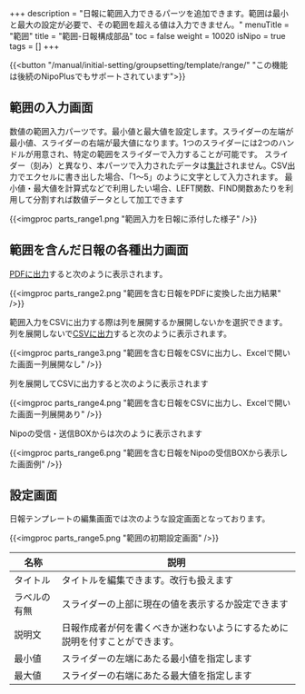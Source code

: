 +++
description = "日報に範囲入力できるパーツを追加できます。範囲は最小と最大の設定が必要で、その範囲を超える値は入力できません。"
menuTitle = "範囲"
title = "範囲-日報構成部品"
toc = false
weight = 10020
isNipo = true
tags = []
+++

{{<button "/manual/initial-setting/groupsetting/template/range/" "この機能は後続のNipoPlusでもサポートされています">}}

## 範囲の入力画面

数値の範囲入力パーツです。最小値と最大値を設定します。スライダーの左端が最小値、スライダーの右端が最大値になります。1つのスライダーには2つのハンドルが用意され、特定の範囲をスライダーで入力することが可能です。
スライダー（刻み）と異なり、本パーツで入力されたデータは[集計](/old/manual/analytics/)されません。CSV出力でエクセルに書き出した場合、「1〜5」のように文字として入力されます。
最小値・最大値を計算式などで利用したい場合、LEFT関数、FIND関数あたりを利用して分割すれば数値データとして加工できます

{{<imgproc parts_range1.png "範囲入力を日報に添付した様子" />}}

## 範囲を含んだ日報の各種出力画面

[PDFに出力](/old/manual/pdf/)すると次のように表示されます。

{{<imgproc parts_range2.png "範囲を含む日報をPDFに変換した出力結果" />}}

範囲入力をCSVに出力する際は列を展開するか展開しないかを選択できます。
列を展開しないで[CSVに出力](/old/manual/analytics/)すると次のように表示されます。

{{<imgproc parts_range3.png "範囲を含む日報をCSVに出力し、Excelで開いた画面ー列展開なし" />}}

列を展開してCSVに出力すると次のように表示されます

{{<imgproc parts_range4.png "範囲を含む日報をCSVに出力し、Excelで開いた画面ー列展開あり" />}}

Nipoの受信・送信BOXからは次のように表示されます

{{<imgproc parts_range6.png "範囲を含む日報をNipoの受信BOXから表示した画面例" />}}

## 設定画面

日報テンプレートの編集画面では次のような設定画面となっております。

{{<imgproc parts_range5.png "範囲の初期設定画面" />}}

|名称|説明|
|---|---|
|タイトル|タイトルを編集できます。改行も扱えます|
|ラベルの有無|スライダーの上部に現在の値を表示するか設定できます|
|説明文|日報作成者が何を書くべきか迷わないようにするために説明を付すことができます。|
|最小値|スライダーの左端にあたる最小値を指定します|
|最大値|スライダーの右端にあたる最大値を指定します|
